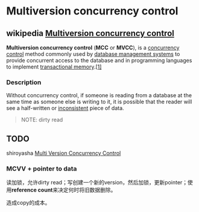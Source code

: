 # Multiversion concurrency control

## wikipedia [Multiversion concurrency control](https://en.wikipedia.org/wiki/Multiversion_concurrency_control)

**Multiversion concurrency control** (**MCC** or **MVCC**), is a [concurrency control](https://en.wikipedia.org/wiki/Concurrency_control) method commonly used by [database management systems](https://en.wikipedia.org/wiki/Database_management_system) to provide concurrent access to the database and in programming languages to implement [transactional memory](https://en.wikipedia.org/wiki/Transactional_memory).[[1\]](https://en.wikipedia.org/wiki/Multiversion_concurrency_control#cite_note-1)



### Description

Without concurrency control, if someone is reading from a database at the same time as someone else is writing to it, it is possible that the reader will see a half-written or [inconsistent](https://en.wikipedia.org/wiki/Consistency_(database_systems)) piece of data. 

> NOTE: dirty read



## TODO

shiroyasha [Multi Version Concurrency Control](http://shiroyasha.io/multiversion-concurrency-control.html)



### MCVV + pointer to data  

读加锁，允许dirty read；写创建一个新的version，然后加锁，更新pointer；使用**reference count**来决定何时将旧数据删除。

造成copy的成本。
